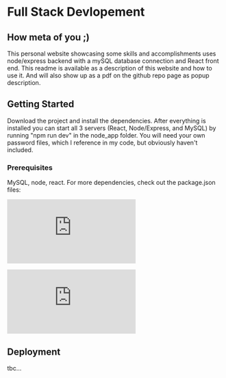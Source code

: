 # Full Stack Devlopement
## How meta of you ;)

This personal website showcasing some skills and accomplishments uses node/express backend with a mySQL database connection and React front end. This readme is available as a description of this website and how to use it. And will also show up as a pdf on the github repo page as popup description.

## Getting Started

Download the project and install the dependencies. After everything is installed you can start all 3 servers (React, Node/Express, and MySQL) by running "npm run dev" in the node_app folder. You will need your own password files, which I reference in my code, but obviously haven't included.

### Prerequisites

MySQL, node, react. For more dependencies, check out the package.json files:

![Node package.json](https://github.com/zen-gineer/server-client-playground/blob/master/node_app/package.json)

![React (client) package.json](https://github.com/zen-gineer/server-client-playground/blob/master/node_app/client/package.json)



## Deployment

tbc...


